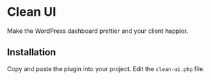 # Clean UI

Make the WordPress dashboard prettier and your client happier. 

## Installation

Copy and paste the plugin into your project. Edit the `clean-ui.php` file.
